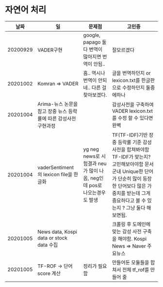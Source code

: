 # 자연어 처리
날짜 | 일 | 문제점 | 고민중
---- | ---- | ---- | ----
20200929| VADER구현 | google, papago 둘다 번역이 많아지면 번역이 안됨.. | 잘모르겠다 
20201002 | Komran => VADER |  흠.. 역시나 번역이 안되네.. 다른 걸 찾아보겠다. | 글을 번역하던지 or lexicon.txt를 한글판으로 수정하던지 둘중에하나 
20201004 | Arima-뉴스 논문을 참고 장중 뉴스 등락률에 따른 감성사전 구현과정| | 감성사전을 구축하여 VADER lexicon.txt를 수정 할 수 있다면 완벽
20201004 | vaderSentiment 의 lexicon file을 한글화 | yg neg news로 시험결과 neu가 많이 나옴, neg인데 pos로 나오는경우도 발생 | TF(TF-IDF)기반 장중 등락률 기준 감성사전을 합쳐봐야함 TF-IDF가 맞는지? 고민해보아야함 문서군내 Unique한 단어가 단순히 많이 등장한 단어보다 많은 가중치를 받는데 그게 중요하다고 볼 수 있는지 ? 그냥 둘다 해보면됨.
20201005| News data, Kospi data or stock data 수집 || 크롤링 후 도메인에 맞는 감성 사전 구축을 해야함. Kospi News => Naver 주요뉴스
20201005| TF-ROF -> 단어 score 계산 | 정리가 필요함 | 만들어둔 모듈들을 합쳐서 전체 tf_rof를 만들어 줄
